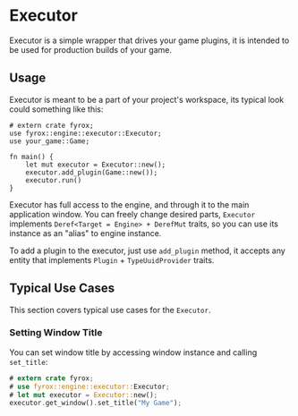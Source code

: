 # Executor 

Executor is a simple wrapper that drives your game plugins, it is intended to be used for production builds of your game.

## Usage

Executor is meant to be a part of your project's workspace, its typical look could something like this:

```rust,no_run,compile_fail
# extern crate fyrox;
use fyrox::engine::executor::Executor;
use your_game::Game;

fn main() {
    let mut executor = Executor::new();
    executor.add_plugin(Game::new());
    executor.run()
}
```

Executor has full access to the engine, and through it to the main application window. You can freely change desired
parts, `Executor` implements `Deref<Target = Engine> + DerefMut` traits, so you can use its instance as an "alias"
to engine instance. 

To add a plugin to the executor, just use `add_plugin` method, it accepts any entity that implements `Plugin` + 
`TypeUuidProvider` traits.

## Typical Use Cases

This section covers typical use cases for the `Executor`.

### Setting Window Title

You can set window title by accessing window instance and calling `set_title`:

```rust
# extern crate fyrox;
# use fyrox::engine::executor::Executor;
# let mut executor = Executor::new();
executor.get_window().set_title("My Game");
```